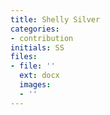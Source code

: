 ```yaml
---
title: Shelly Silver
categories:
- contribution
initials: SS
files:
- file: ''
  ext: docx
  images:
  - ''
---
```


